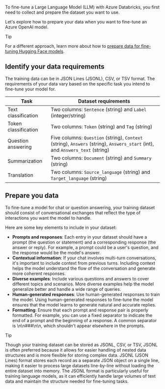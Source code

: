 To fine-tune a Large Language Model (LLM) with Azure Databricks, you first need to collect and prepare the dataset you want to use.

Let's explore how to prepare your data when you want to fine-tune an Azure OpenAI model.

> [!Tip]
> For a different approach, learn more about how to [prepare data for fine-tuning Hugging Face models](/azure/databricks/machine-learning/train-model/huggingface/load-data?azure-portal=true).

## Identify your data requirements

The training data can be in JSON Lines (JSONL), CSV, or TSV format. The requirements of your data vary based on the specific task you intend to fine-tune your model for.

| Task | Dataset requirements |
| --- | --- |
| Text classification | Two columns: `Sentence` (string) and `Label` (integer/string) |
| Token classification | Two columns: `Token` (string) and `Tag` (string) |
| Question answering | Five columns: `Question` (string), `Context` (string), `Answers` (string), `Answers_start` (int), and `Answers_text` (string) |
| Summarization | Two columns: `Document` (string) and `Summary` (string) |
| Translation | Two columns: `Source_language` (string) and `Target_language` (string) |

## Prepare you data

To fine-tune a model for chat or question answering, your training dataset should consist of conversational exchanges that reflect the type of interactions you want the model to handle.

Here are some key elements to include in your dataset:

- **Prompts and responses**: Each entry in your dataset should have a prompt (the question or statement) and a corresponding response (the answer or reply). For example, a prompt could be a user's question, and the response would be the model's answer.
- **Contextual information**: If your chat involves multi-turn conversations, it's important to include context from previous turns. Including context helps the model understand the flow of the conversation and generate more coherent responses.
- **Diverse examples**: Include various questions and answers to cover different topics and scenarios. More diverse examples help the model generalize better and handle a wide range of queries.
- **Human-generated responses**: Use human-generated responses to train the model. Using human-generated responses to fine-tune the model ensures that the model learns to generate natural and accurate replies.
- **Formatting**: Ensure that each prompt and response pair is properly formatted. For example, you can use a fixed separator to indicate the end of a prompt and the beginning of a response. A common separator is \n\n###\n\n, which shouldn't appear elsewhere in the prompts.

> [!Tip]
> Though your training dataset can be stored as JSONL, CSV, or TSV, JSONL is often preferred because it allows for easier handling of nested data structures and is more flexible for storing complex data. JSONL (JSON Lines) format stores each record as a separate JSON object on a single line, making it easier to process large datasets line-by-line without loading the entire dataset into memory. The JSONL format is particularly useful for training language models, as it can efficiently handle large volumes of text data and maintain the structure needed for fine-tuning tasks.
